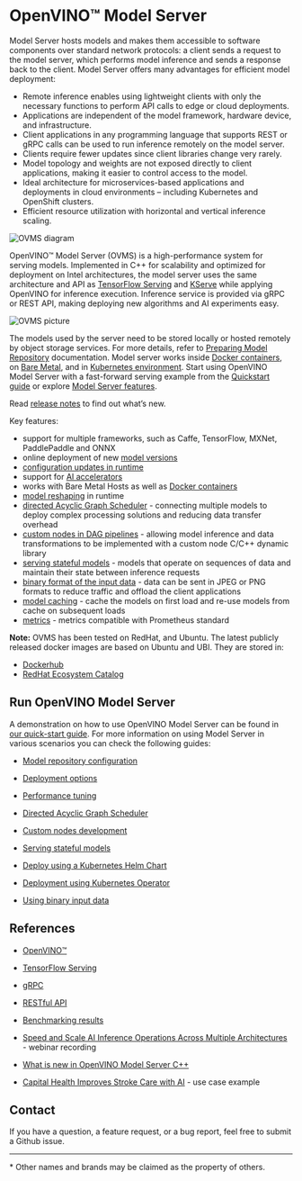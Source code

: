 # OpenVINO&trade; Model Server

Model Server hosts models and makes them accessible to software components over standard network protocols: a client sends a request to the model server, which performs model inference and sends a response back to the client. Model Server offers many advantages for efficient model deployment: 
- Remote inference enables using lightweight clients with only the necessary functions to perform API calls to edge or cloud deployments.
- Applications are independent of the model framework, hardware device, and infrastructure.
- Client applications in any programming language that supports REST or gRPC calls can be used to run inference remotely on the model server.
- Clients require fewer updates since client libraries change very rarely.
- Model topology and weights are not exposed directly to client applications, making it easier to control access to the model.
- Ideal architecture for microservices-based applications and deployments in cloud environments – including Kubernetes and OpenShift clusters.
- Efficient resource utilization with horizontal and vertical inference scaling.

![OVMS diagram](docs/ovms_diagram.png)

OpenVINO&trade; Model Server (OVMS) is a high-performance system for serving models. Implemented in C++ for scalability and optimized for deployment on Intel architectures, the model server uses the same architecture and API as [TensorFlow Serving](https://github.com/tensorflow/serving) and [KServe](https://github.com/kserve/kserve) while applying OpenVINO for inference execution. Inference service is provided via gRPC or REST API, making deploying new algorithms and AI experiments easy.

![OVMS picture](docs/ovms_high_level.png)

The models used by the server need to be stored locally or hosted remotely by object storage services. For more details, refer to [Preparing Model Repository](docs/models_repository.md) documentation. Model server works inside [Docker containers](docs/deploying_server.md), on [Bare Metal](docs/deploying_server.md), and in [Kubernetes environment](docs/deploying_server.md).
Start using OpenVINO Model Server with a fast-forward serving example from the [Quickstart guide](docs/ovms_quickstart.md) or explore [Model Server features](docs/features.md).

Read [release notes](https://github.com/openvinotoolkit/model_server/releases) to find out what’s new.

Key features: 
- support for multiple frameworks, such as Caffe, TensorFlow, MXNet, PaddlePaddle and ONNX
- online deployment of new [model versions](https://docs.openvino.ai/2023.2/ovms_docs_model_version_policy.html)
- [configuration updates in runtime](https://docs.openvino.ai/2023.2/ovms_docs_online_config_changes.html)
- support for [AI accelerators](https://docs.openvino.ai/2023.2/openvino_docs_OV_UG_supported_plugins_Supported_Devices.html)
- works with Bare Metal Hosts as well as [Docker containers](https://docs.openvino.ai/2023.2/ovms_docs_deploying_server.html) 
- [model reshaping](https://docs.openvino.ai/2023.2/ovms_docs_shape_batch_layout.html) in runtime
- [directed Acyclic Graph Scheduler](https://docs.openvino.ai/2023.2/ovms_docs_dag.html) - connecting multiple models to deploy complex processing solutions and reducing data transfer overhead
- [custom nodes in DAG pipelines](https://docs.openvino.ai/2023.2/ovms_docs_custom_node_development.html) - allowing model inference and data transformations to be implemented with a custom node C/C++ dynamic library
- [serving stateful models](https://docs.openvino.ai/2023.2/ovms_docs_stateful_models.html) - models that operate on sequences of data and maintain their state between inference requests
- [binary format of the input data](https://docs.openvino.ai/2023.2/ovms_docs_binary_input.html) - data can be sent in JPEG or PNG formats to reduce traffic and offload the client applications
- [model caching](https://docs.openvino.ai/2023.2/ovms_docs_model_cache.html) - cache the models on first load and re-use models from cache on subsequent loads
- [metrics](https://docs.openvino.ai/2023.2/ovms_docs_metrics.html) - metrics compatible with Prometheus standard


**Note:** OVMS has been tested on RedHat, and Ubuntu. The latest publicly released docker images are based on Ubuntu and UBI.
They are stored in:
- [Dockerhub](https://hub.docker.com/r/openvino/model_server)
- [RedHat Ecosystem Catalog](https://catalog.redhat.com/software/containers/intel/openvino-model-server/607833052937385fc98515de)


## Run OpenVINO Model Server

A demonstration on how to use OpenVINO Model Server can be found in [our quick-start guide](https://docs.openvino.ai/2023.2/ovms_docs_quick_start_guide.html). 
For more information on using Model Server in various scenarios you can check the following guides:

* [Model repository configuration](https://docs.openvino.ai/2023.2/ovms_docs_models_repository.html)

* [Deployment options](https://docs.openvino.ai/2023.2/ovms_docs_deploying_server.html)

* [Performance tuning](https://docs.openvino.ai/2023.2/ovms_docs_performance_tuning.html)

* [Directed Acyclic Graph Scheduler](https://docs.openvino.ai/2023.2/ovms_docs_dag.html)

* [Custom nodes development](https://docs.openvino.ai/2023.2/ovms_docs_custom_node_development.html)

* [Serving stateful models](https://docs.openvino.ai/2023.2/ovms_docs_stateful_models.html)

* [Deploy using a Kubernetes Helm Chart](https://github.com/openvinotoolkit/operator/tree/main/helm-charts/ovms)

* [Deployment using Kubernetes Operator](https://operatorhub.io/operator/ovms-operator)

* [Using binary input data](https://docs.openvino.ai/2023.2/ovms_docs_binary_input.html)



## References

* [OpenVINO&trade;](https://software.intel.com/en-us/openvino-toolkit)

* [TensorFlow Serving](https://github.com/tensorflow/serving)

* [gRPC](https://grpc.io/)

* [RESTful API](https://restfulapi.net/)

* [Benchmarking results](https://docs.openvino.ai/2023.2/openvino_docs_performance_benchmarks.html)

* [Speed and Scale AI Inference Operations Across Multiple Architectures](https://techdecoded.intel.io/essentials/speed-and-scale-ai-inference-operations-across-multiple-architectures/?elq_cid=3646480_ts1607680426276&erpm_id=6470692_ts1607680426276) - webinar recording

* [What is new in OpenVINO Model Server C++](https://www.intel.com/content/www/us/en/artificial-intelligence/posts/whats-new-openvino-model-server.html)

* [Capital Health Improves Stroke Care with AI](https://www.intel.co.uk/content/www/uk/en/customer-spotlight/stories/capital-health-ai-customer-story.html) - use case example

## Contact

If you have a question, a feature request, or a bug report, feel free to submit a Github issue.


---
\* Other names and brands may be claimed as the property of others.
